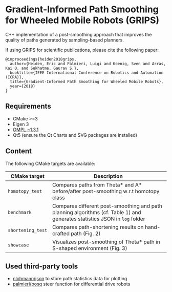 # Gradient-Informed Path Smoothing for Wheeled Mobile Robots (GRIPS)
C++ implementation of a post-smoothing approach that improves the quality of paths generated by sampling-based planners.

If using GRIPS for scientific publications, please cite the following paper:

```
@inproceedings{heiden2018grips,
  author={Heiden, Eric and Palmieri, Luigi and Koenig, Sven and Arras, Kai O. and Sukhatme, Gaurav S.},
  booktitle={IEEE International Conference on Robotics and Automation (ICRA)},
  title={Gradient-Informed Path Smoothing for Wheeled Mobile Robots},
  year={2018}
}
```

## Requirements
* CMake >=3
* Eigen 3
* [OMPL ~1.3.1](https://github.com/ompl/ompl/releases)
* Qt5 (ensure the Qt Charts and SVG packages are installed)

## Content
The following CMake targets are available:

| CMake target      | Description                                                                        |
| ----------------- | ---------------------------------------------------------------------------------- |
| `homotopy_test`   | Compares paths from Theta* and A* before/after post-smoothing w.r.t homotopy class |
| `benchmark`       | Compares different post-smoothing and path planning algorithms (cf. Table 1) and generates statistics JSON in `log` folder |
| `shortening_test` | Compares path-shortening results on hand-crafted path (Fig. 2)                     |
| `showcase`        | Visualizes post-smoothing of Theta* path in S-shaped environment (Fig. 3)          |


## Used third-party tools
* [nlohmann/json](https://github.com/nlohmann/json) to store path statistics data for plotting
* [palmieri/posq](https://github.com/palmieri/posq) steer function for differential drive robots
